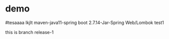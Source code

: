 # demo
#tesaaaa lkjlt
maven-java11-spring boot 2.7.14-Jar-Spring Web/Lombok
test1

this is branch release-1
